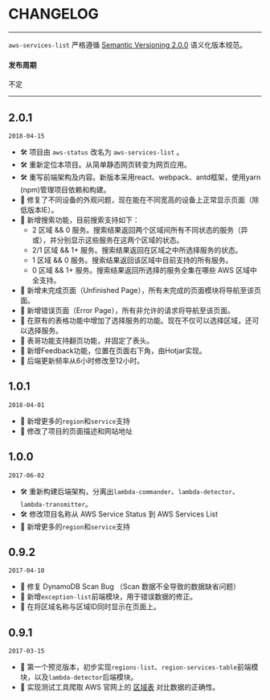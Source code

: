 # CHANGELOG

---

`aws-services-list` 严格遵循 [Semantic Versioning 2.0.0](http://semver.org/lang/zh-CN/) 语义化版本规范。

#### 发布周期

不定

---

## 2.0.1
`2018-04-15`

- 🛠 项目由 `aws-status` 改名为 `aws-services-list` 。
- 🛠 重新定位本项目。从简单静态网页转变为网页应用。
- 🛠 重写前端架构及内容。新版本采用react、webpack、antd框架，使用yarn (npm)管理项目依赖和构建。
- 🐞 修复了不同设备的外观问题，现在能在不同宽高的设备上正常显示页面（除低版本IE）。
- 🌟 新增搜索功能，目前搜索支持如下：
  - 2 区域 && 0 服务。搜索结果返回两个区域间所有不同状态的服务（异或），并分别显示这些服务在这两个区域的状态。
  - 2/1 区域 && 1+ 服务。搜索结果返回在区域之中所选择服务的状态。
  - 1 区域 && 0 服务。搜索结果返回该区域中目前支持的所有服务。
  - 0 区域 && 1+ 服务。搜索结果返回所选择的服务全集在哪些 AWS 区域中全支持。
- 🌟 新增未完成页面（Unfinished Page），所有未完成的页面模块将导航至该页面。
- 🌟 新增错误页面（Error Page），所有非允许的请求将导航至该页面。
- 🌟 在原有的表格功能中增加了选择服务的功能。现在不仅可以选择区域，还可以选择服务。
- 🌟 表哥功能支持翻页功能，并固定了表头。
- 🌟 新增Feedback功能，位置在页面右下角，由Hotjar实现。
- 🌟 后端更新频率从6小时修改至12小时。

## 1.0.1

`2018-04-01`

- 🌟 新增更多的`region`和`service`支持
- 🌟 修改了项目的页面描述和网站地址

## 1.0.0

`2017-06-02`

- 🛠 重新构建后端架构，分离出`lambda-commander`、`lambda-detector`、`lambda-transmitter`。
- 🛠 修改项目名称从 AWS Service Status 到 AWS Services List
- 🌟 新增更多的`region`和`service`支持

## 0.9.2

`2017-04-10`

- 🐞 修复 DynamoDB Scan Bug （Scan 数据不全导致的数据缺省问题）
- 🌟 新增`exception-list`前端模块，用于错误数据的修正。
- 🌟 在将区域名称与区域ID同时显示在页面上。

## 0.9.1

`2017-03-15`

- 🌟 第一个预览版本，初步实现`regions-list`、`region-services-table`前端模块，以及`lambda-detector`后端模块。
- 🌟 实现测试工具爬取 AWS 官网上的 [区域表](https://aws.amazon.com/cn/about-aws/global-infrastructure/regional-product-services/) 对比数据的正确性。
